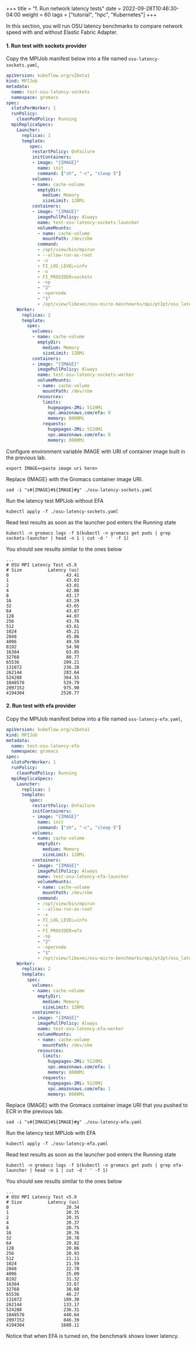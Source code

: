+++
title = "f. Run network latency tests"
date = 2022-09-28T10:46:30-04:00
weight = 60
tags = ["tutorial", "hpc", "Kubernetes"]
+++

In this section, you will run OSU latency benchmarks to compare network speed with and without Elastic Fabric Adapter.  

####  1. Run test with sockets provider

Copy the MPIJob manifest below into a file named `osu-latency-sockets.yaml`, 

```yaml
apiVersion: kubeflow.org/v2beta1
kind: MPIJob
metadata:
  name: test-osu-latency-sockets
  namespace: gromacs
spec:
  slotsPerWorker: 1
  runPolicy:
    cleanPodPolicy: Running
  mpiReplicaSpecs:
    Launcher:
      replicas: 1
      template:
         spec:
          restartPolicy: OnFailure
          initContainers:
          - image: "{IMAGE}"
            name: init
            command: ["sh", "-c", "sleep 5"]
          volumes:
          - name: cache-volume
            emptyDir:
              medium: Memory
              sizeLimit: 128Mi
          containers:
          - image: "{IMAGE}"
            imagePullPolicy: Always
            name: test-osu-latency-sockets-launcher
            volumeMounts:
            - name: cache-volume
              mountPath: /dev/shm
            command:
            - /opt/view/bin/mpirun
            - --allow-run-as-root
            - -x
            - FI_LOG_LEVEL=info
            - -x
            - FI_PROVIDER=sockets
            - -np
            - "2"
            - -npernode
            - "1"
            - /opt/view/libexec/osu-micro-benchmarks/mpi/pt2pt/osu_latency
    Worker:
      replicas: 2
      template:
        spec:
          volumes:
          - name: cache-volume
            emptyDir:
              medium: Memory
              sizeLimit: 128Mi
          containers:
          - image: "{IMAGE}"
            imagePullPolicy: Always
            name: test-osu-latency-sockets-worker
            volumeMounts:
            - name: cache-volume
              mountPath: /dev/shm
            resources:
              limits:
                hugepages-2Mi: 5120Mi
                vpc.amazonaws.com/efa: 0
                memory: 8000Mi
              requests:
                hugepages-2Mi: 5120Mi
                vpc.amazonaws.com/efa: 0
                memory: 8000Mi
```

Configure environment variable IMAGE with URI of container image built in the previous lab.

```
export IMAGE=<paste image uri here>
```

Replace {IMAGE} with the Gromacs container image URI.

```
sed -i "s#{IMAGE}#${IMAGE}#g" ./osu-latency-sockets.yaml
```

Run the latency test MPIJob without EFA

```
kubectl apply -f ./osu-latency-sockets.yaml
```

Read test results as soon as the launcher pod enters the Running state

```
kubectl -n gromacs logs -f $(kubectl -n gromacs get pods | grep sockets-launcher | head -n 1 | cut -d ' ' -f 1)
```

You should see results similar to the ones below

```text
...
# OSU MPI Latency Test v5.9
# Size          Latency (us)
0                      43.41
1                      43.03
2                      43.01
4                      42.88
8                      43.17
16                     43.29
32                     43.65
64                     43.87
128                    44.07
256                    43.76
512                    43.61
1024                   45.21
2048                   45.86
4096                   49.59
8192                   54.98
16384                  63.85
32768                  80.77
65536                 209.21
131072                236.28
262144                283.64
524288                364.55
1048576               529.79
2097152               975.90
4194304              2520.77
```

####  2. Run test with efa provider

Copy the MPIJob manifest below into a file named `osu-latency-efa.yaml`, 

```yaml
apiVersion: kubeflow.org/v2beta1
kind: MPIJob
metadata:
  name: test-osu-latency-efa
  namespace: gromacs
spec:
  slotsPerWorker: 1
  runPolicy:
    cleanPodPolicy: Running
  mpiReplicaSpecs:
    Launcher:
      replicas: 1
      template:
         spec:
          restartPolicy: OnFailure
          initContainers:
          - image: "{IMAGE}"
            name: init
            command: ["sh", "-c", "sleep 5"]
          volumes:
          - name: cache-volume
            emptyDir:
              medium: Memory
              sizeLimit: 128Mi
          containers:
          - image: "{IMAGE}"
            imagePullPolicy: Always
            name: test-osu-latency-efa-launcher
            volumeMounts:
            - name: cache-volume
              mountPath: /dev/shm
            command:
            - /opt/view/bin/mpirun
            - --allow-run-as-root
            - -x
            - FI_LOG_LEVEL=info
            - -x
            - FI_PROVIDER=efa
            - -np
            - "2"
            - -npernode
            - "1"
            - /opt/view/libexec/osu-micro-benchmarks/mpi/pt2pt/osu_latency
    Worker:
      replicas: 2
      template:
        spec:
          volumes:
          - name: cache-volume
            emptyDir:
              medium: Memory
              sizeLimit: 128Mi
          containers:
          - image: "{IMAGE}"
            imagePullPolicy: Always
            name: test-osu-latency-efa-worker
            volumeMounts:
            - name: cache-volume
              mountPath: /dev/shm
            resources:
              limits:
                hugepages-2Mi: 5120Mi
                vpc.amazonaws.com/efa: 1
                memory: 8000Mi
              requests:
                hugepages-2Mi: 5120Mi
                vpc.amazonaws.com/efa: 1
                memory: 8000Mi
```

Replace {IMAGE} with the Gromacs container image URI that you pushed to ECR in the previous lab.

```
sed -i "s#{IMAGE}#${IMAGE}#g" ./osu-latency-efa.yaml
```

Run the latency test MPIJob with EFA

```
kubectl apply -f ./osu-latency-efa.yaml
```

Read test results as soon as the launcher pod enters the Running state

```
kubectl -n gromacs logs -f $(kubectl -n gromacs get pods | grep efa-launcher | head -n 1 | cut -d ' ' -f 1)
```

You should see results similar to the ones below

```text
...
# OSU MPI Latency Test v5.9
# Size          Latency (us)
0                      20.34
1                      20.35
2                      20.35
4                      20.37
8                      20.75
16                     20.76
32                     20.78
64                     20.82
128                    20.86
256                    20.93
512                    21.11
1024                   21.59
2048                   22.70
4096                   25.09
8192                   31.32
16384                  33.67
32768                  38.60
65536                  46.27
131072                109.30
262144                133.17
524288                236.31
1048576               440.64
2097152               846.39
4194304              1608.11
```

Notice that when EFA is turned on, the benchmark shows lower latency.
